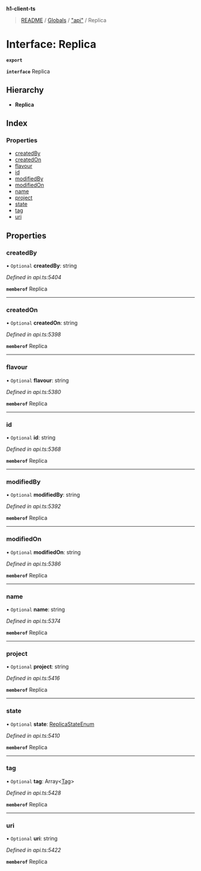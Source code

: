 **h1-client-ts**

> [README](../README.md) / [Globals](../globals.md) / ["api"](../modules/_api_.md) / Replica

# Interface: Replica

**`export`** 

**`interface`** Replica

## Hierarchy

* **Replica**

## Index

### Properties

* [createdBy](_api_.replica.md#createdby)
* [createdOn](_api_.replica.md#createdon)
* [flavour](_api_.replica.md#flavour)
* [id](_api_.replica.md#id)
* [modifiedBy](_api_.replica.md#modifiedby)
* [modifiedOn](_api_.replica.md#modifiedon)
* [name](_api_.replica.md#name)
* [project](_api_.replica.md#project)
* [state](_api_.replica.md#state)
* [tag](_api_.replica.md#tag)
* [uri](_api_.replica.md#uri)

## Properties

### createdBy

• `Optional` **createdBy**: string

*Defined in api.ts:5404*

**`memberof`** Replica

___

### createdOn

• `Optional` **createdOn**: string

*Defined in api.ts:5398*

**`memberof`** Replica

___

### flavour

• `Optional` **flavour**: string

*Defined in api.ts:5380*

**`memberof`** Replica

___

### id

• `Optional` **id**: string

*Defined in api.ts:5368*

**`memberof`** Replica

___

### modifiedBy

• `Optional` **modifiedBy**: string

*Defined in api.ts:5392*

**`memberof`** Replica

___

### modifiedOn

• `Optional` **modifiedOn**: string

*Defined in api.ts:5386*

**`memberof`** Replica

___

### name

• `Optional` **name**: string

*Defined in api.ts:5374*

**`memberof`** Replica

___

### project

• `Optional` **project**: string

*Defined in api.ts:5416*

**`memberof`** Replica

___

### state

• `Optional` **state**: [ReplicaStateEnum](../enums/_api_.replicastateenum.md)

*Defined in api.ts:5410*

**`memberof`** Replica

___

### tag

• `Optional` **tag**: Array\<[Tag](_api_.tag.md)>

*Defined in api.ts:5428*

**`memberof`** Replica

___

### uri

• `Optional` **uri**: string

*Defined in api.ts:5422*

**`memberof`** Replica
